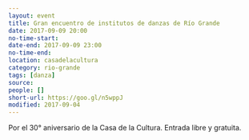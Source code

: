 ```yaml
---
layout: event 
title: Gran encuentro de institutos de danzas de Río Grande
date: 2017-09-09 20:00
no-time-start: 
date-end: 2017-09-09 23:00
no-time-end: 
location: casadelacultura 
category: rio-grande
tags: [danza]
source: 
people: []
short-url: https://goo.gl/n5wppJ
modified: 2017-09-04
---
```


Por el 30° aniversario de la Casa de la Cultura. Entrada libre y gratuita.